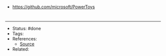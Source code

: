 # 
- https://github.com/microsoft/PowerToys

#
---
- Status: #done
- Tags: 
- References:
	- [Source](https://github.com/microsoft/PowerToys)
- Related:

